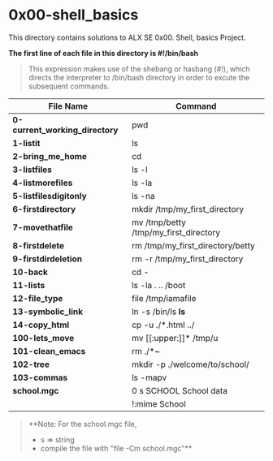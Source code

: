 # 0x00-shell_basics

This directory contains solutions to ALX SE 0x00. Shell, basics Project.

**The first line of each file in this directory is #!/bin/bash**
>This expression makes use of the shebang or hasbang (#!), which directs the interpreter to /bin/bash directory in order to excute the subsequent commands.

|File Name | Command |
| -------- | ------- |
|**0-current_working_directory** | pwd |
| **1-listit** | ls |
| **2-bring_me_home** | cd |
| **3-listfiles** | ls -l |
| **4-listmorefiles** | ls -la|
| **5-listfilesdigitonly** | ls -na |
| **6-firstdirectory** | mkdir /tmp/my_first_directory |
| **7-movethatfile** | mv /tmp/betty /tmp/my_first_directory |
| **8-firstdelete** | rm /tmp/my_first_directory/betty |
| **9-firstdirdeletion** | rm -r /tmp/my_first_directory |
| **10-back** | cd - |
| **11-lists** | ls -la . .. /boot |
| **12-file_type** | file /tmp/iamafile |
| **13-symbolic_link** | ln -s /bin/ls __ls__ |
| **14-copy_html** | cp -u ./*.html ../ |
| **100-lets_move** | mv [[:upper:]]* /tmp/u |
| **101-clean_emacs** | rm ./*~ |
| **102-tree** | mkdir -p ./welcome/to/school/ |
| **103-commas** | ls -mapv |
| **school.mgc** | 0 s SCHOOL School data |
|                | !:mime School |

>**Note: For the school.mgc file,
> - s => string
> - compile the file with "file -Cm school.mgc"**